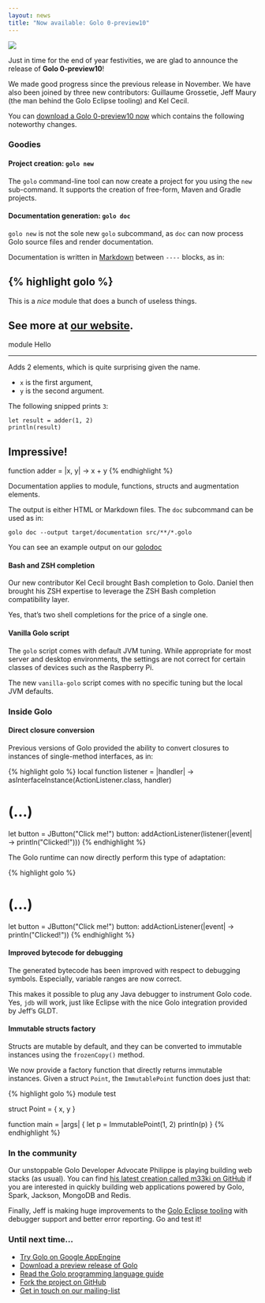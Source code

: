 ```yaml
---
layout: news
title: "Now available: Golo 0-preview10"
---
```

![](http://farm3.staticflickr.com/2866/11433094124_4fa71428e2_z_d.jpg)

Just in time for the end of year festivities, we are glad to announce the release of
**Golo 0-preview10**!

We made good progress since the previous release in November. We have also been joined by three
new contributors: Guillaume Grossetie, Jeff Maury (the man behind the Golo Eclipse tooling) and Kel
Cecil.

You can [download a Golo 0-preview10 now](/download/) which contains the following noteworthy
changes.

### Goodies

#### Project creation: `golo new`

The `golo` command-line tool can now create a project for you using the `new` sub-command. It
supports the creation of free-form, Maven and Gradle projects.

#### Documentation generation: `golo doc`

`golo new` is not the sole new `golo` subcommand, as `doc` can now process Golo source files and
render documentation.

Documentation is written in [Markdown](http://daringfireball.net/projects/markdown/syntax) between
`----` blocks, as in:

{% highlight golo %}
----
This is a *nice* module that does a bunch of useless things.

See more at [our website](http://www.typeunsafe.org).
----
module Hello

----
Adds 2 elements, which is quite surprising given the name.

* `x` is the first argument,
* `y` is the second argument.

The following snipped prints `3`:

    let result = adder(1, 2)
    println(result)

Impressive!
----
function adder = |x, y| -> x + y
{% endhighlight %}

Documentation applies to module, functions, structs and augmentation elements.

The output is either HTML or Markdown files. The `doc` subcommand can be used as in:

    golo doc --output target/documentation src/**/*.golo

You can see an example output on our [golodoc](/documentation/next/golodoc/index.html)

#### Bash and ZSH completion

Our new contributor Kel Cecil brought Bash completion to Golo. Daniel then brought his ZSH expertise
to leverage the ZSH Bash completion compatibility layer.

Yes, that’s two shell completions for the price of a single one.

#### Vanilla Golo script

The `golo` script comes with default JVM tuning. While appropriate for most server and desktop
environments, the settings are not correct for certain classes of devices such as the Raspberry Pi.

The new `vanilla-golo` script comes with no specific tuning but the local JVM defaults.

### Inside Golo

#### Direct closure conversion

Previous versions of Golo provided the ability to convert closures to instances of single-method
interfaces, as in:

{% highlight golo %}
local function listener = |handler| -> asInterfaceInstance(ActionListener.class, handler)
# (...)
let button = JButton("Click me!")
button: addActionListener(listener(|event| -> println("Clicked!")))
{% endhighlight %}

The Golo runtime can now directly perform this type of adaptation:

{% highlight golo %}
# (...)
let button = JButton("Click me!")
button: addActionListener(|event| -> println("Clicked!"))
{% endhighlight %}

#### Improved bytecode for debugging

The generated bytecode has been improved with respect to debugging symbols. Especially, variable
ranges are now correct.

This makes it possible to plug any Java debugger to instrument Golo code. Yes, `jdb` will work, just
like Eclipse with the nice Golo integration provided by Jeff’s GLDT.

#### Immutable structs factory

Structs are mutable by default, and they can be converted to immutable instances using the
`frozenCopy()` method.

We now provide a factory function that directly returns immutable instances. Given a struct `Point`,
the `ImmutablePoint` function does just that:

{% highlight golo %}
module test

struct Point = { x, y }

function main = |args| {
 let p = ImmutablePoint(1, 2)
 println(p)
}
{% endhighlight %}

### In the community

Our unstoppable Golo Developer Advocate Philippe is playing building web stacks (as usual). You
can find [his latest creation called m33ki on GitHub](https://github.com/TypeUnsafe/m33ki) if you are
interested in quickly building web applications powered by Golo, Spark, Jackson, MongoDB and Redis.

Finally, Jeff is making huge improvements to the [Golo Eclipse tooling](https://github.com/golo-lang/gldt)
with debugger support and better error reporting. Go and test it!

### Until next time…

- [Try Golo on Google AppEngine](http://golo-console.appspot.com/)
- [Download a preview release of Golo](/download/)
- [Read the Golo programming language guide](/documentation/next/)
- [Fork the project on GitHub](https://github.com/golo-lang/golo-lang)
- [Get in touch on our mailing-list](http://groups.google.com/group/golo-lang)
